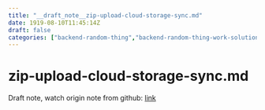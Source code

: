 ```yaml
---
title: "__draft_note__zip-upload-cloud-storage-sync.md"
date: 1919-08-10T11:45:14Z
draft: false
categories: ["backend-random-thing","backend-random-thing-work-solution"]
---
```


# zip-upload-cloud-storage-sync.md

Draft note, watch origin note from github: [link](https://github.com/tinghaolai/just-random-note/blob/master/backend-random-thing/work-solution/zip-upload-cloud-storage-sync.md)